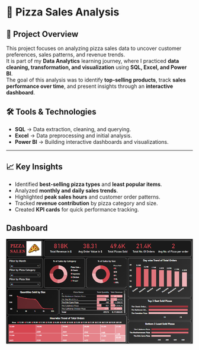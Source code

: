 # 🍕 Pizza Sales Analysis

## 📌 Project Overview
This project focuses on analyzing pizza sales data to uncover customer preferences, sales patterns, and revenue trends.  
It is part of my **Data Analytics** learning journey, where I practiced **data cleaning, transformation, and visualization** using **SQL, Excel, and Power BI**.  
The goal of this analysis was to identify **top-selling products**, track **sales performance over time**, and present insights through an **interactive dashboard**.

## 🛠 Tools & Technologies
- **SQL** → Data extraction, cleaning, and querying.
- **Excel** → Data preprocessing and initial analysis.
- **Power BI** → Building interactive dashboards and visualizations.

---

## 📈 Key Insights
- Identified **best-selling pizza types** and **least popular items**.
- Analyzed **monthly and daily sales trends**.
- Highlighted **peak sales hours** and customer order patterns.
- Tracked **revenue contribution** by pizza category and size.
- Created **KPI cards** for quick performance tracking.


## Dashboard
![Dashboard](https://github.com/Pramodkumar-Analyst/Unified_Mentor_Internship/blob/main/Pizza_sales/Dashboard.PNG)
